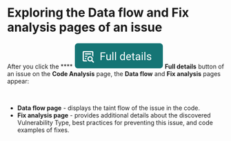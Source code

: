 # Exploring the Data flow and Fix analysis pages of an issue

After you click the \*\*\*\* <img src="../../../../.gitbook/assets/Snyk Code - Results - Issues - Full details button (1).png" alt="" data-size="line"> **Full details** button of an issue on the **Code Analysis** page, the **Data flow** and **Fix analysis** pages appear:

<figure><img src="../../../../.gitbook/assets/Snyk Code - Results - Issues - Data flow and Fix analysis pages.png" alt=""><figcaption></figcaption></figure>

* **Data flow page** - displays the taint flow of the issue in the code.
* **Fix analysis page** - provides additional details about the discovered Vulnerability Type, best practices for preventing this issue, and code examples of fixes.
